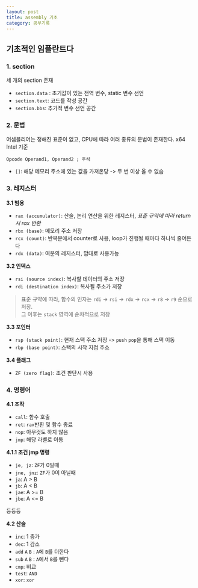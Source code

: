 ```yaml
---
layout: post
title: assembly 기초
category: 공부기록
---
```


## 기초적인 임플란트다

### 1. section
세 개의 section 존재

- `section.data` : 초기값이 있는 전역 변수, static 변수 선언
- `section.text`: 코드를 작성 공간
- `section.bbs`: 추가적 변수 선언 공간

### 2. 문법
어셈블리어는 정해진 표준이 없고, CPU에 따라 여러 종류의 문법이 존재한다. x64 Intel 기준

``` Opcode Operand1, Operand2 ; 주석 ```

- `[]`: 해당 메모리 주소에 있는 값을 가져온당 -> 두 번 이상 올 수 없슴

### 3. 레지스터

**3.1 범용**
- `rax (accumulator)`: 산술, 논리 연산을 위한 레지스터, *표준 규약에 따라 return 시 rax 반환*
- `rbx (base)`: 메모리 주소 저장
- `rcx (count)`: 반복문에서  counter로 사용, loop가 진행될 때마다 하나씩 줄어든다
- `rdx (data)`: 여분의 레지스터, 맘대로 사용가능

**3.2 인덱스**
- `rsi (source index)`: 복사할 데이터의 주소 저장
- `rdi (destination index)`: 복사될 주소가 저장

> 표준 규약에 따라, 함수의 인자는 `rdi` -> `rsi` -> `rdx` -> `rcx` -> `r8` -> `r9` 순으로 저장. <br> 그 이후는 `stack` 영역에 순차적으로 저장

**3.3 포인터**
- `rsp (stack point)`: 현재 스택 주소 저장 -> `push` `pop`을 통해 스택 이동
- `rbp (base point)`: 스택의 시작 지점 주소


**3.4 플래그**
- `ZF (zero flag)`: 조건 판단시 사용

### 4. 명령어
**4.1 조작**
- `call`: 함수 호출
- `ret`: `rax`반환 및 함수 종료
- `nop`: 아무것도 하지 않음
- `jmp`: 해당 라벨로 이동

**4.1.1 조건 jmp 명령**
- `je, jz`: `ZF`가 0일때
- `jne, jnz`: `ZF`가 0이 아닐때
- `ja`: A > B
- `jb`: A < B
- `jae`: A >= B
- `jbe`: A <= B

등등등

**4.2 산술**
- `inc`: 1 증가
- `dec`: 1 감소
- `add` `A` `B` : `A`에 `B`를 더한다
- `sub` `A` `B` : `A`에서 `B`를 뺀다 
- `cmp`: 비교
- `test`: `AND`
- `xor`: `xor`




